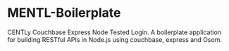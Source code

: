 # MENTL-Boilerplate
CENTLy Couchbase Express Node Tested Login. A boilerplate application for building RESTful APIs in Node.js using couchbase, express and Osom.
